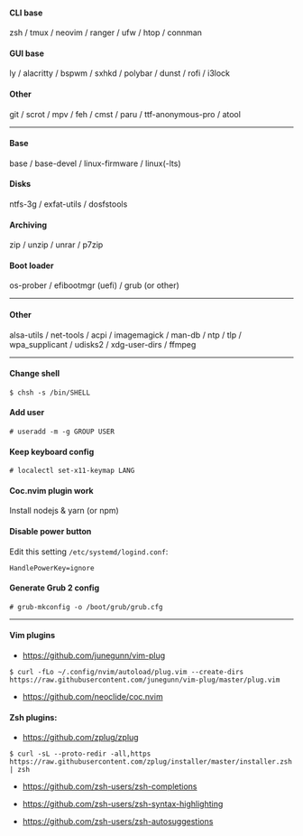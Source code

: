 #### CLI base
zsh / tmux / neovim / ranger / ufw / htop / connman

#### GUI base
ly / alacritty / bspwm / sxhkd / polybar / dunst / rofi / i3lock

#### Other
git / scrot / mpv / feh / cmst / paru / ttf-anonymous-pro / atool

---
#### Base
base / base-devel / linux-firmware / linux(-lts)

#### Disks
ntfs-3g / exfat-utils / dosfstools

#### Archiving
zip / unzip / unrar / p7zip

#### Boot loader
os-prober / efibootmgr (uefi) / grub (or other)

---
#### Other
alsa-utils / net-tools / acpi / imagemagick / man-db / ntp / tlp / wpa_supplicant / udisks2 / xdg-user-dirs / ffmpeg

---
#### Change shell
```
$ chsh -s /bin/SHELL
```

#### Add user
```
# useradd -m -g GROUP USER
```

#### Keep keyboard config
```
# localectl set-x11-keymap LANG
```

#### Coc.nvim plugin work
Install nodejs & yarn (or npm)

#### Disable power button
Edit this setting `/etc/systemd/logind.conf`:
```
HandlePowerKey=ignore
```

#### Generate Grub 2 config
```
# grub-mkconfig -o /boot/grub/grub.cfg
```

---
#### Vim plugins
- https://github.com/junegunn/vim-plug
```
$ curl -fLo ~/.config/nvim/autoload/plug.vim --create-dirs https://raw.githubusercontent.com/junegunn/vim-plug/master/plug.vim
```

- https://github.com/neoclide/coc.nvim

#### Zsh plugins:
- https://github.com/zplug/zplug
```
$ curl -sL --proto-redir -all,https https://raw.githubusercontent.com/zplug/installer/master/installer.zsh | zsh
```

- https://github.com/zsh-users/zsh-completions

- https://github.com/zsh-users/zsh-syntax-highlighting

- https://github.com/zsh-users/zsh-autosuggestions

